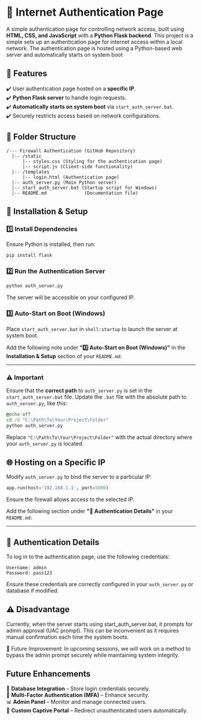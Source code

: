 # 🔐 Internet Authentication Page  

A simple authentication page for controlling network access, built using **HTML, CSS, and JavaScript** with a **Python Flask backend**. This project is a simple sets up an authentication page for internet access within a local network. The authentication page is hosted using a Python-based web server and automatically starts on system boot 

## 🚀 Features  

✔️ User authentication page hosted on a **specific IP**.  
✔️ **Python Flask server** to handle login requests.  
✔️ **Automatically starts on system boot** via `start_auth_server.bat`.  
✔️ Securely restricts access based on network configurations.  

## 📂 Folder Structure  

```
/--- Firewall Authentication (GitHub Repository)
  |-- /static
      |-- styles.css (Styling for the authentication page)
      |-- script.js (Client-side functionality)
  |-- /templates
      |-- login.html (Authentication page)
  |-- auth_server.py (Main Python server)
  |-- start_auth_server.bat (Startup script for Windows)
  |-- README.md              (Documentation file)
```

## 🔧 Installation & Setup  

### 1️⃣ Install Dependencies  
Ensure Python is installed, then run:  
```bash
pip install flask
```

### 2️⃣ Run the Authentication Server  
```bash
python auth_server.py
```
The server will be accessible on your configured IP.

### 3️⃣ Auto-Start on Boot (Windows)  
Place `start_auth_server.bat` in `shell:startup` to launch the server at system boot.

Add the following note under **"3️⃣ Auto-Start on Boot (Windows)"** in the **Installation & Setup** section of your `README.md`:  

---

### ⚠️ Important  
Ensure that the **correct path** to `auth_server.py` is set in the `start_auth_server.bat` file. Update the `.bat` file with the absolute path to `auth_server.py`, like this:  

```bat
@echo off
cd /d "C:\Path\To\Your\Project\Folder"
python auth_server.py
```

Replace `"C:\Path\To\Your\Project\Folder"` with the actual directory where your `auth_server.py` is located.  

## 🌐 Hosting on a Specific IP  

Modify `auth_server.py` to bind the server to a particular IP:  
```python
app.run(host='192.168.1.1', port=5000)
```
Ensure the firewall allows access to the selected IP.

Add the following section under **"🔐 Authentication Details"** in your `README.md`:  

---

## 🔐 Authentication Details  

To log in to the authentication page, use the following credentials:  

```plaintext
Username: admin  
Password: pass123  
```

Ensure these credentials are correctly configured in your `auth_server.py` or database if modified. 

## ⚠️ Disadvantage

Currently, when the server starts using start_auth_server.bat, it prompts for admin approval (UAC prompt). This can be inconvenient as it requires manual confirmation each time the system boots.

🔧 Future Improvement: In upcoming sessions, we will work on a method to bypass the admin prompt securely while maintaining system integrity.

## Future Enhancements  

🚀 **Database Integration** – Store login credentials securely.  
🔑 **Multi-Factor Authentication (MFA)** – Enhance security.  
📊 **Admin Panel** – Monitor and manage connected users.  
🔗 **Custom Captive Portal** – Redirect unauthenticated users automatically.  
